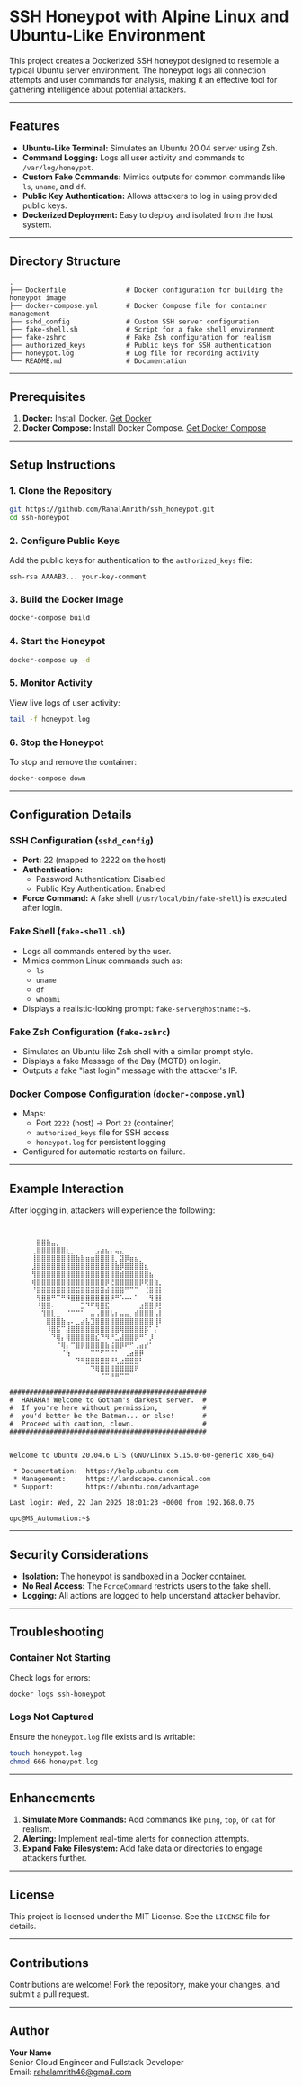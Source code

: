 # SSH Honeypot with Alpine Linux and Ubuntu-Like Environment

This project creates a Dockerized SSH honeypot designed to resemble a typical Ubuntu server environment. The honeypot logs all connection attempts and user commands for analysis, making it an effective tool for gathering intelligence about potential attackers.

---

## Features

- **Ubuntu-Like Terminal:** Simulates an Ubuntu 20.04 server using Zsh.
- **Command Logging:** Logs all user activity and commands to `/var/log/honeypot`.
- **Custom Fake Commands:** Mimics outputs for common commands like `ls`, `uname`, and `df`.
- **Public Key Authentication:** Allows attackers to log in using provided public keys.
- **Dockerized Deployment:** Easy to deploy and isolated from the host system.

---

## Directory Structure

```plaintext
.
├── Dockerfile               # Docker configuration for building the honeypot image
├── docker-compose.yml       # Docker Compose file for container management
├── sshd_config              # Custom SSH server configuration
├── fake-shell.sh            # Script for a fake shell environment
├── fake-zshrc               # Fake Zsh configuration for realism
├── authorized_keys          # Public keys for SSH authentication
├── honeypot.log             # Log file for recording activity
└── README.md                # Documentation
```

---

## Prerequisites

1. **Docker:** Install Docker. [Get Docker](https://docs.docker.com/get-docker/)
2. **Docker Compose:** Install Docker Compose. [Get Docker Compose](https://docs.docker.com/compose/install/)

---

## Setup Instructions

### 1. Clone the Repository

```bash
git https://github.com/RahalAmrith/ssh_honeypot.git
cd ssh-honeypot
```

### 2. Configure Public Keys

Add the public keys for authentication to the `authorized_keys` file:

```plaintext
ssh-rsa AAAAB3... your-key-comment
```

### 3. Build the Docker Image

```bash
docker-compose build
```

### 4. Start the Honeypot

```bash
docker-compose up -d
```

### 5. Monitor Activity

View live logs of user activity:

```bash
tail -f honeypot.log
```

### 6. Stop the Honeypot

To stop and remove the container:

```bash
docker-compose down
```

---

## Configuration Details

### SSH Configuration (`sshd_config`)

- **Port:** 22 (mapped to 2222 on the host)
- **Authentication:**
  - Password Authentication: Disabled
  - Public Key Authentication: Enabled
- **Force Command:** A fake shell (`/usr/local/bin/fake-shell`) is executed after login.

### Fake Shell (`fake-shell.sh`)

- Logs all commands entered by the user.
- Mimics common Linux commands such as:
  - `ls`
  - `uname`
  - `df`
  - `whoami`
- Displays a realistic-looking prompt: `fake-server@hostname:~$`.

### Fake Zsh Configuration (`fake-zshrc`)

- Simulates an Ubuntu-like Zsh shell with a similar prompt style.
- Displays a fake Message of the Day (MOTD) on login.
- Outputs a fake "last login" message with the attacker's IP.

### Docker Compose Configuration (`docker-compose.yml`)

- Maps:
  - Port `2222` (host) → Port `22` (container)
  - `authorized_keys` file for SSH access
  - `honeypot.log` for persistent logging
- Configured for automatic restarts on failure.

---

## Example Interaction

After logging in, attackers will experience the following:

```plaintext


   ⠀⠀⠀⣿⣿⣷⣤⡀⠀⠀⠀⠀⠀⠀⠀⠀⠀⠀⠀⠀⠀⠀⠀⠀⠀⠀⠀⠀⠀⠀
   ⠀⠀⢀⣿⣿⣿⣿⣿⣿⣆⡀⠀⠀⠀⠀⣠⣴⣦⡄⢤⣄⠀⠀⠀⠀⠀⠀⠀⠀⠀
   ⠀⠀⢸⣿⣿⣿⣿⣿⣿⣿⣿⣷⣷⣶⣶⣿⣿⣿⣿⡀⣽⡿⣶⣦⡀⠀⠀⠀⠀⠀
   ⠀⠀⣸⣿⣿⣿⣿⣿⣿⣿⣿⣿⣿⣿⣿⣿⣿⣿⣿⣷⡿⣿⣿⣿⣿⣆⠀⠀⠀⠀
   ⠀⠀⢻⣿⣿⣿⣿⣿⣿⣿⣿⣿⣿⣿⣿⣿⣿⣿⣿⣿⣾⣿⣿⣿⣿⣿⣦⠀⠀⠀
   ⠀⠀⢾⣿⣿⣿⣿⣿⣿⣿⣿⣿⣿⣿⣿⣿⣿⡿⣟⣿⣿⣿⣿⣿⡿⢟⣿⣷⡀⠀
   ⠀⠀⠘⣿⣿⣿⣿⣿⣿⣿⣿⣭⣿⣿⣽⣿⣽⣾⣿⣿⣿⠛⠉⠉⠀⢈⣿⣿⡇⠀
   ⠀⠀⠀⢻⣿⣿⠛⠉⠛⠻⣿⣿⣿⣿⣿⣿⣿⣿⡿⠛⠡⠤⠄⠁⠀⠀⢻⣿⡇⠀
   ⠀⠀⠀⠘⣿⣿⠄⠀⠀⠀⠀⠀⣉⠙⠋⢿⣿⣯⠀⠀⠀⠀⠀⠀⣰⣿⣿⡿⡃⠀
   ⠀⠀⠀⠀⢹⣿⣇⣀⠀⠈⠉⠉⠁⠀⣤⢠⣿⣿⣧⡆⣤⣤⡀⣾⣿⣿⣿⢠⡇⠀
   ⠀⠀⠀⠀⠀⣿⣿⣿⣷⣤⠄⣀⣴⣧⣹⣿⣿⣿⣿⣿⣿⣿⣿⣿⣿⣿⣿⢸⠇⠀
   ⠀⠀⠀⠀⠀⠸⣿⣯⠉⣼⣿⣿⣿⣿⣿⣿⣿⣿⣿⣿⢿⣿⣿⣿⣿⡯⠁⡌⠀⠀
   ⠀⠀⠀⠀⠀⠀⠙⢿⡄⢿⣿⣿⣿⣿⣿⣎⠙⠻⠛⣁⣼⣿⣿⡿⠛⠁⡸⠀⠀⠀
   ⠀⠀⠀⠀⠀⠀⠀⠈⢿⡄⠉⣿⡿⣿⣿⣿⣿⣷⣬⣿⡿⠟⠋⢀⣴⡞⠁⠀⠀⠀
   ⠀⠀⠀⠀⠀⠀⠀⠀⠈⢳⠀⠀⠀⠀⠉⠉⠋⠉⠉⠁⠀⢀⣴⣿⡿⠀⠀⠀⠀⠀
   ⠀⠀⠀⠀⠀⠀⠀⠀⠀⠀⠀⠙⠻⣿⣿⣿⣿⣿⠿⢃⣴⣿⣿⣿⠃⠀⠀⠀⠀⠀
   ⠀⠀⠀⠀⠀⠀⠀⠀⠀⠀⠀⠀⠀⠀⠙⢿⣿⣿⣿⣿⣿⣿⣿⠟⠀⠀⠀⠀⠀⠀
   ⠀⠀⠀⠀⠀⠀⠀⠀⠀⠀⠀⠀⠀⠀⠀⠀⠈⠉⠛⠛⠉⠉⠀⠀⠀⠀⠀⠀⠀⠀

#################################################
#  HAHAHA! Welcome to Gotham's darkest server.  #
#  If you're here without permission,           #
#  you'd better be the Batman... or else!       #
#  Proceed with caution, clown.                 #
#################################################


Welcome to Ubuntu 20.04.6 LTS (GNU/Linux 5.15.0-60-generic x86_64)

 * Documentation:  https://help.ubuntu.com
 * Management:     https://landscape.canonical.com
 * Support:        https://ubuntu.com/advantage

Last login: Wed, 22 Jan 2025 18:01:23 +0000 from 192.168.0.75

opc@MS_Automation:~$
```

---

## Security Considerations

- **Isolation:** The honeypot is sandboxed in a Docker container.
- **No Real Access:** The `ForceCommand` restricts users to the fake shell.
- **Logging:** All actions are logged to help understand attacker behavior.

---

## Troubleshooting

### Container Not Starting

Check logs for errors:

```bash
docker logs ssh-honeypot
```

### Logs Not Captured

Ensure the `honeypot.log` file exists and is writable:

```bash
touch honeypot.log
chmod 666 honeypot.log
```

---

## Enhancements

1. **Simulate More Commands:** Add commands like `ping`, `top`, or `cat` for realism.
2. **Alerting:** Implement real-time alerts for connection attempts.
3. **Expand Fake Filesystem:** Add fake data or directories to engage attackers further.

---

## License

This project is licensed under the MIT License. See the `LICENSE` file for details.

---

## Contributions

Contributions are welcome! Fork the repository, make your changes, and submit a pull request.

---

## Author

**Your Name**  
Senior Cloud Engineer and Fullstack Developer  
Email: rahalamrith46@gmail.com
```
